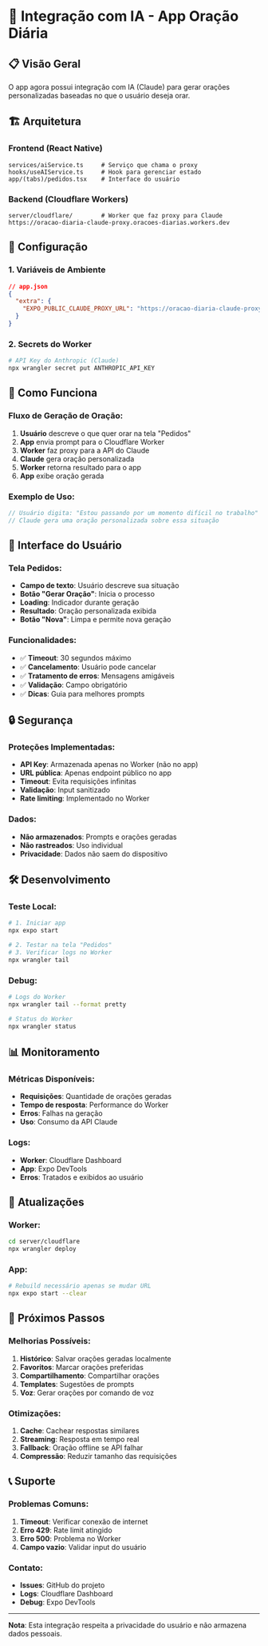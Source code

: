 # 🤖 Integração com IA - App Oração Diária

## 📋 Visão Geral

O app agora possui integração com IA (Claude) para gerar orações personalizadas baseadas no que o usuário deseja orar.

## 🏗️ Arquitetura

### **Frontend (React Native)**
```
services/aiService.ts     # Serviço que chama o proxy
hooks/useAIService.ts     # Hook para gerenciar estado
app/(tabs)/pedidos.tsx    # Interface do usuário
```

### **Backend (Cloudflare Workers)**
```
server/cloudflare/        # Worker que faz proxy para Claude
https://oracao-diaria-claude-proxy.oracoes-diarias.workers.dev
```

## 🔧 Configuração

### **1. Variáveis de Ambiente**
```json
// app.json
{
  "extra": {
    "EXPO_PUBLIC_CLAUDE_PROXY_URL": "https://oracao-diaria-claude-proxy.oracoes-diarias.workers.dev"
  }
}
```

### **2. Secrets do Worker**
```bash
# API Key do Anthropic (Claude)
npx wrangler secret put ANTHROPIC_API_KEY
```

## 🚀 Como Funciona

### **Fluxo de Geração de Oração:**

1. **Usuário** descreve o que quer orar na tela "Pedidos"
2. **App** envia prompt para o Cloudflare Worker
3. **Worker** faz proxy para a API do Claude
4. **Claude** gera oração personalizada
5. **Worker** retorna resultado para o app
6. **App** exibe oração gerada

### **Exemplo de Uso:**
```typescript
// Usuário digita: "Estou passando por um momento difícil no trabalho"
// Claude gera uma oração personalizada sobre essa situação
```

## 📱 Interface do Usuário

### **Tela Pedidos:**
- **Campo de texto**: Usuário descreve sua situação
- **Botão "Gerar Oração"**: Inicia o processo
- **Loading**: Indicador durante geração
- **Resultado**: Oração personalizada exibida
- **Botão "Nova"**: Limpa e permite nova geração

### **Funcionalidades:**
- ✅ **Timeout**: 30 segundos máximo
- ✅ **Cancelamento**: Usuário pode cancelar
- ✅ **Tratamento de erros**: Mensagens amigáveis
- ✅ **Validação**: Campo obrigatório
- ✅ **Dicas**: Guia para melhores prompts

## 🔒 Segurança

### **Proteções Implementadas:**
- **API Key**: Armazenada apenas no Worker (não no app)
- **URL pública**: Apenas endpoint público no app
- **Timeout**: Evita requisições infinitas
- **Validação**: Input sanitizado
- **Rate limiting**: Implementado no Worker

### **Dados:**
- **Não armazenados**: Prompts e orações geradas
- **Não rastreados**: Uso individual
- **Privacidade**: Dados não saem do dispositivo

## 🛠️ Desenvolvimento

### **Teste Local:**
```bash
# 1. Iniciar app
npx expo start

# 2. Testar na tela "Pedidos"
# 3. Verificar logs no Worker
npx wrangler tail
```

### **Debug:**
```bash
# Logs do Worker
npx wrangler tail --format pretty

# Status do Worker
npx wrangler status
```

## 📊 Monitoramento

### **Métricas Disponíveis:**
- **Requisições**: Quantidade de orações geradas
- **Tempo de resposta**: Performance do Worker
- **Erros**: Falhas na geração
- **Uso**: Consumo da API Claude

### **Logs:**
- **Worker**: Cloudflare Dashboard
- **App**: Expo DevTools
- **Erros**: Tratados e exibidos ao usuário

## 🔄 Atualizações

### **Worker:**
```bash
cd server/cloudflare
npx wrangler deploy
```

### **App:**
```bash
# Rebuild necessário apenas se mudar URL
npx expo start --clear
```

## 🎯 Próximos Passos

### **Melhorias Possíveis:**
1. **Histórico**: Salvar orações geradas localmente
2. **Favoritos**: Marcar orações preferidas
3. **Compartilhamento**: Compartilhar orações
4. **Templates**: Sugestões de prompts
5. **Voz**: Gerar orações por comando de voz

### **Otimizações:**
1. **Cache**: Cachear respostas similares
2. **Streaming**: Resposta em tempo real
3. **Fallback**: Oração offline se API falhar
4. **Compressão**: Reduzir tamanho das requisições

## 📞 Suporte

### **Problemas Comuns:**
1. **Timeout**: Verificar conexão de internet
2. **Erro 429**: Rate limit atingido
3. **Erro 500**: Problema no Worker
4. **Campo vazio**: Validar input do usuário

### **Contato:**
- **Issues**: GitHub do projeto
- **Logs**: Cloudflare Dashboard
- **Debug**: Expo DevTools

---

**Nota**: Esta integração respeita a privacidade do usuário e não armazena dados pessoais.
